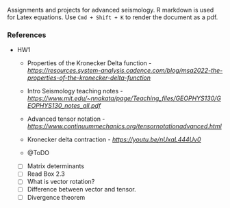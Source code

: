 Assignments and projects for advanced seismology. R markdown is used for Latex equations. Use `Cmd + Shift + K` to render the document as a pdf.

### References
* HW1
    - Properties of the Kronecker Delta function - *https://resources.system-analysis.cadence.com/blog/msa2022-the-properties-of-the-kronecker-delta-function*
    - Intro Seismology teaching notes - *https://www.mit.edu/~nnakata/page/Teaching_files/GEOPHYS130/GEOPHYS130_notes_all.pdf* 
    - Advanced tensor notation - *https://www.continuummechanics.org/tensornotationadvanced.html*
    - Kronecker delta contraction - *https://youtu.be/nUxaL444Uv0*

    - @ToDO
    - [ ] Matrix determinants
    - [ ] Read Box 2.3
    - [ ] What is vector rotation?
    - [ ] Difference between vector and tensor.
    - [ ] Divergence theorem